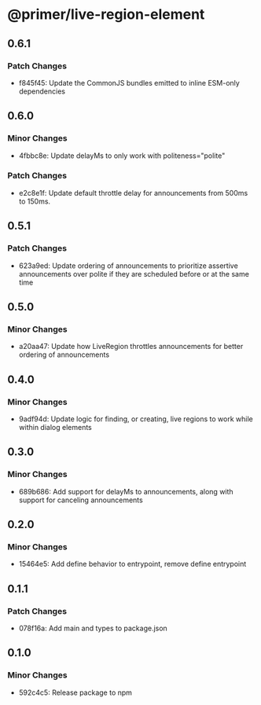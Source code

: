 # @primer/live-region-element

## 0.6.1

### Patch Changes

- f845f45: Update the CommonJS bundles emitted to inline ESM-only dependencies

## 0.6.0

### Minor Changes

- 4fbbc8e: Update delayMs to only work with politeness="polite"

### Patch Changes

- e2c8e1f: Update default throttle delay for announcements from 500ms to 150ms.

## 0.5.1

### Patch Changes

- 623a9ed: Update ordering of announcements to prioritize assertive announcements over polite if they are scheduled before or at the same time

## 0.5.0

### Minor Changes

- a20aa47: Update how LiveRegion throttles announcements for better ordering of announcements

## 0.4.0

### Minor Changes

- 9adf94d: Update logic for finding, or creating, live regions to work while within dialog elements

## 0.3.0

### Minor Changes

- 689b686: Add support for delayMs to announcements, along with support for canceling announcements

## 0.2.0

### Minor Changes

- 15464e5: Add define behavior to entrypoint, remove define entrypoint

## 0.1.1

### Patch Changes

- 078f16a: Add main and types to package.json

## 0.1.0

### Minor Changes

- 592c4c5: Release package to npm
